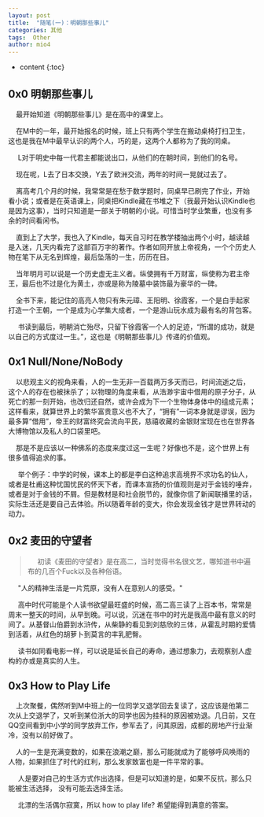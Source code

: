 ```yaml
---
layout: post
title:  "随笔(一)：明朝那些事儿"
categories: 其他
tags:  Other
author: mio4
---
```


* content
{:toc}





## 0x0 明朝那些事儿
&nbsp;&nbsp;&nbsp;&nbsp;最开始知道《明朝那些事儿》是在高中的课堂上。

&nbsp;&nbsp;&nbsp;&nbsp;在M中的一年，最开始报名的时候，班上只有两个学生在搬动桌椅打扫卫生，这也是我在M中最早认识的两个人，巧的是，这两个人都称为了我的同桌。

&nbsp;&nbsp;&nbsp;&nbsp; L对于明史中每一代君主都能说出口，从他们的在朝时间，到他们的名号。

&nbsp;&nbsp;&nbsp;&nbsp;现在呢，L去了日本交换，Y去了欧洲交流，两年的时间一晃就过去了。

&nbsp;&nbsp;&nbsp;&nbsp;离高考几个月的时候，我常常是在愁于数学题时，同桌早已刷完了作业，开始看小说；或者是在英语课上，同桌把Kindle藏在书堆之下（我最开始认识Kindle也是因为这事），当时只知道是一部关于明朝的小说。可惜当时学业繁重，也没有多余的时间看闲书。

&nbsp;&nbsp;&nbsp;&nbsp;直到上了大学，我也入了Kindle，每天自习时在教学楼抽出两个小时，越读越是入迷，几天内看完了这部百万字的著作。作者如同开放上帝视角，一个个历史人物在笔下从无名到辉煌，最后坠落的一生，历历在目。

&nbsp;&nbsp;&nbsp;&nbsp;当年明月可以说是一个历史虚无主义者。纵使拥有千万财富，纵使称为君主帝王，最后也不过是化为黄土，亦或是称为陵墓中装饰最为豪华的一碑。

&nbsp;&nbsp;&nbsp;&nbsp;全书下来，能记住的高亮人物只有朱元璋、王阳明、徐霞客，一个是白手起家打造一个王朝，一个是成为心学集大成者，一个是游山玩水成为最有名的背包客。

&nbsp;&nbsp;&nbsp;&nbsp; 书读到最后，明朝消亡殆尽，只留下徐霞客一个人的足迹，“所谓的成功，就是以自己的方式度过一生。”，这也是《明朝那些事儿》传递的价值观。

## 0x1 Null/None/NoBody
&nbsp;&nbsp;&nbsp;&nbsp;以悲观主义的视角来看，人的一生无非一百载两万多天而已，时间流逝之后，这个人的存在也被抹杀了；以物理的角度来看，从浩渺宇宙中借用的原子分子，从死亡的那一刻开始，也改归还自然，或许会成为下一个生物体身体中的组成元素；这样看来，就算世界上的繁华富贵意义也不大了，“拥有”一词本身就是谬误，因为最多算“借用”，帝王的财富终究会流向平民，慈禧收藏的金银财宝现在也在世界各大博物馆以及私人的口袋里吧。

&nbsp;&nbsp;&nbsp;&nbsp;那是不是应该以一种佛系的态度来度过这一生呢？好像也不是，这个世界上有很多值得追求的事。

&nbsp;&nbsp;&nbsp;&nbsp; 举个例子：中学的时候，课本上的都是李白这种追求高境界不求功名的仙人，或者是杜甫这种忧国忧民的怀天下者，而课本宣扬的价值观则是对于金钱的唾弃，或者是对于金钱的不屑。但是教材是和社会脱节的，就像你信了新闻联播里的话， 实际生活还是要自己去体验。所以随着年龄的变大，你会发现金钱才是世界转动的动力。


## 0x2 麦田的守望者
> &nbsp;&nbsp;&nbsp;&nbsp; 初读《麦田的守望者》是在高二，当时觉得书名很文艺，哪知道书中遍布的几百个Fuck以及各种俗语。

&nbsp;&nbsp;&nbsp;&nbsp; "人的精神生活是一片荒原，没有人在意别人的感受。"

&nbsp;&nbsp;&nbsp;&nbsp; 高中时代可能是个人读书欲望最旺盛的时候，高二高三读了上百本书，常常是周末一整天的时间，从早到晚。可以说，沉迷在书中的时光是我高中最有意义的时间了。从基督山伯爵到水浒传，从柴静的看见到刘慈欣的三体，从霍乱时期的爱情到活着，从红色的胡萝卜到莫言的丰乳肥臀。

&nbsp;&nbsp;&nbsp;&nbsp; 读书如同看电影一样，可以说是延长自己的寿命，通过想象力，去观察别人虚构的亦或是真实的人生。


## 0x3 How to Play Life
&nbsp;&nbsp;&nbsp;&nbsp;上次聚餐，偶然听到M中班上的一位同学又退学回去复读了，这应该是他第二次从上交退学了，又听到某位浙大的同学也因为挂科的原因被劝退。几日前，又在QQ空间看到中小学的同学放弃工作，参军去了，问其原因，成都的房地产行业渐冷，没有以前好做了。

&nbsp;&nbsp;&nbsp;&nbsp;人的一生是充满变数的，如果在浪潮之巅，那么可能就成为了能够呼风唤雨的人物，如果抓住了时代的红利，那么发家致富也是一件平常的事。

&nbsp;&nbsp;&nbsp;&nbsp; 人是要对自己的生活方式作出选择，但是可以知道的是，如果不反抗，那么只能被生活选择， 没有可能去选择生活。

&nbsp;&nbsp;&nbsp;&nbsp; 北漂的生活偶尔寂寞，所以 how to play life? 希望能得到满意的答案。









